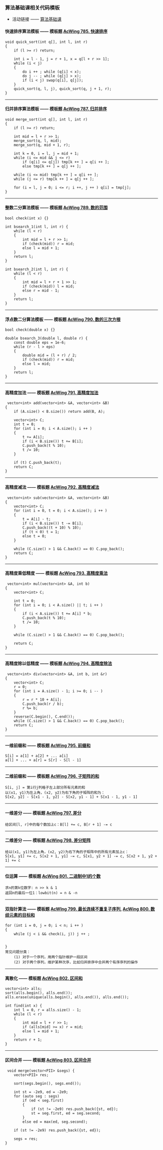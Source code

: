 ### 算法基础课相关代码模板

*   活动链接 —— [算法基础课](https://www.acwing.com/activity/content/11/)

#### 快速排序算法模板 —— 模板题 [AcWing 785. 快速排序](https://www.acwing.com/problem/content/787/)

```
void quick_sort(int q[], int l, int r)
{
    if (l >= r) return;

    int i = l - 1, j = r + 1, x = q[l + r >> 1];
    while (i < j)
    {
        do i ++ ; while (q[i] < x);
        do j -- ; while (q[j] > x);
        if (i < j) swap(q[i], q[j]);
    }
    quick_sort(q, l, j), quick_sort(q, j + 1, r);
} 
```

* * *

#### 归并排序算法模板 —— 模板题 [AcWing 787. 归并排序](https://www.acwing.com/problem/content/789/)

```
void merge_sort(int q[], int l, int r)
{
    if (l >= r) return;

    int mid = l + r >> 1;
    merge_sort(q, l, mid);
    merge_sort(q, mid + 1, r);

    int k = 0, i = l, j = mid + 1;
    while (i <= mid && j <= r)
        if (q[i] <= q[j]) tmp[k ++ ] = q[i ++ ];
        else tmp[k ++ ] = q[j ++ ];

    while (i <= mid) tmp[k ++ ] = q[i ++ ];
    while (j <= r) tmp[k ++ ] = q[j ++ ];

    for (i = l, j = 0; i <= r; i ++, j ++ ) q[i] = tmp[j];
} 
```

* * *

#### 整数二分算法模板 —— 模板题 [AcWing 789. 数的范围](https://www.acwing.com/problem/content/791/)

```
bool check(int x) {} 

int bsearch_1(int l, int r) {
    while (l < r)
    {
        int mid = l + r >> 1;
        if (check(mid)) r = mid;    
        else l = mid + 1;
    }
    return l;
}

int bsearch_2(int l, int r) {
    while (l < r)
    {
        int mid = l + r + 1 >> 1;
        if (check(mid)) l = mid;
        else r = mid - 1;
    }
    return l;
} 
```

* * *

#### 浮点数二分算法模板 —— 模板题 [AcWing 790. 数的三次方根](https://www.acwing.com/problem/content/792/)

```
bool check(double x) {} 

double bsearch_3(double l, double r) {
    const double eps = 1e-6;   
    while (r - l > eps)
    {
        double mid = (l + r) / 2;
        if (check(mid)) r = mid;
        else l = mid;
    }
    return l;
} 
```

* * *

#### 高精度加法 —— 模板题 [AcWing 791. 高精度加法](https://www.acwing.com/problem/content/793/)

```
 vector<int> add(vector<int> &A, vector<int> &B)
{
    if (A.size() < B.size()) return add(B, A);

    vector<int> C;
    int t = 0;
    for (int i = 0; i < A.size(); i ++ )
    {
        t += A[i];
        if (i < B.size()) t += B[i];
        C.push_back(t % 10);
        t /= 10;
    }

    if (t) C.push_back(t);
    return C;
} 
```

* * *

#### 高精度减法 —— 模板题 [AcWing 792. 高精度减法](https://www.acwing.com/problem/content/794/)

```
 vector<int> sub(vector<int> &A, vector<int> &B)
{
    vector<int> C;
    for (int i = 0, t = 0; i < A.size(); i ++ )
    {
        t = A[i] - t;
        if (i < B.size()) t -= B[i];
        C.push_back((t + 10) % 10);
        if (t < 0) t = 1;
        else t = 0;
    }

    while (C.size() > 1 && C.back() == 0) C.pop_back();
    return C;
} 
```

* * *

#### 高精度乘低精度 —— 模板题 [AcWing 793. 高精度乘法](https://www.acwing.com/problem/content/795/)

```
 vector<int> mul(vector<int> &A, int b)
{
    vector<int> C;

    int t = 0;
    for (int i = 0; i < A.size() || t; i ++ )
    {
        if (i < A.size()) t += A[i] * b;
        C.push_back(t % 10);
        t /= 10;
    }

    while (C.size() > 1 && C.back() == 0) C.pop_back();

    return C;
} 
```

* * *

#### 高精度除以低精度 —— 模板题 [AcWing 794. 高精度除法](https://www.acwing.com/problem/content/796/)

```
 vector<int> div(vector<int> &A, int b, int &r)
{
    vector<int> C;
    r = 0;
    for (int i = A.size() - 1; i >= 0; i -- )
    {
        r = r * 10 + A[i];
        C.push_back(r / b);
        r %= b;
    }
    reverse(C.begin(), C.end());
    while (C.size() > 1 && C.back() == 0) C.pop_back();
    return C;
} 
```

* * *

#### 一维前缀和 —— 模板题 [AcWing 795. 前缀和](https://www.acwing.com/problem/content/797/)

```
S[i] = a[1] + a[2] + ... a[i]
a[l] + ... + a[r] = S[r] - S[l - 1] 
```

* * *

#### 二维前缀和 —— 模板题 [AcWing 796. 子矩阵的和](https://www.acwing.com/problem/content/798/)

```
S[i, j] = 第i行j列格子左上部分所有元素的和
以(x1, y1)为左上角，(x2, y2)为右下角的子矩阵的和为：
S[x2, y2] - S[x1 - 1, y2] - S[x2, y1 - 1] + S[x1 - 1, y1 - 1] 
```

* * *

#### 一维差分 —— 模板题 [AcWing 797. 差分](https://www.acwing.com/problem/content/799/)

```
给区间[l, r]中的每个数加上c：B[l] += c, B[r + 1] -= c 
```

* * *

#### 二维差分 —— 模板题 [AcWing 798. 差分矩阵](https://www.acwing.com/problem/content/800/)

```
给以(x1, y1)为左上角，(x2, y2)为右下角的子矩阵中的所有元素加上c：
S[x1, y1] += c, S[x2 + 1, y1] -= c, S[x1, y2 + 1] -= c, S[x2 + 1, y2 + 1] += c 
```

* * *

#### 位运算 —— 模板题 [AcWing 801. 二进制中1的个数](https://www.acwing.com/problem/content/803/)

```
求n的第k位数字: n >> k & 1
返回n的最后一位1：lowbit(n) = n & -n 
```

* * *

#### 双指针算法 —— 模板题 [AcWIng 799. 最长连续不重复子序列](https://www.acwing.com/problem/content/801/), [AcWing 800. 数组元素的目标和](https://www.acwing.com/problem/content/802/)

```
for (int i = 0, j = 0; i < n; i ++ )
{
    while (j < i && check(i, j)) j ++ ;

    
}
常见问题分类：
    (1) 对于一个序列，用两个指针维护一段区间
    (2) 对于两个序列，维护某种次序，比如归并排序中合并两个有序序列的操作 
```

* * *

#### 离散化 —— 模板题 [AcWing 802. 区间和](https://www.acwing.com/problem/content/804/)

```
vector<int> alls; 
sort(alls.begin(), alls.end()); 
alls.erase(unique(alls.begin(), alls.end()), alls.end());   

int find(int x) {
    int l = 0, r = alls.size() - 1;
    while (l < r)
    {
        int mid = l + r >> 1;
        if (alls[mid] >= x) r = mid;
        else l = mid + 1;
    }
    return r + 1; 
} 
```

* * *

#### 区间合并 —— 模板题 [AcWing 803. 区间合并](https://www.acwing.com/problem/content/805/)

```
 void merge(vector<PII> &segs) {
    vector<PII> res;

    sort(segs.begin(), segs.end());

    int st = -2e9, ed = -2e9;
    for (auto seg : segs)
        if (ed < seg.first)
        {
            if (st != -2e9) res.push_back({st, ed});
            st = seg.first, ed = seg.second;
        }
        else ed = max(ed, seg.second);

    if (st != -2e9) res.push_back({st, ed});

    segs = res;
} 
```